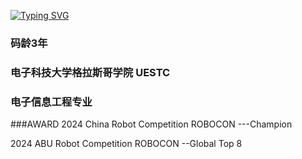 
[![Typing SVG](https://readme-typing-svg.demolab.com?font=Fira+Code&pause=1000&color=3F51F7&center=false%E5%81%87&vCenter=false%E5%81%87&multiline=true&repeat=true%E7%9C%9F&random=false%E5%81%87&width=435&lines=Hello+!+I'm+Guo1ZY+from+China!;Now+I'm+a+junior+student+in+UESTC+)](https://git.io/typing-svg)

### 码龄3年
### 电子科技大学格拉斯哥学院 UESTC
### 电子信息工程专业

 ###AWARD
 2024 China Robot Competition ROBOCON ---Champion 
 
 2024 ABU Robot Competition ROBOCON --Global Top 8
 
 
